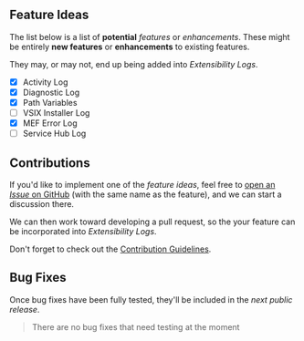 ## Feature Ideas

The list below is a list of **potential** _features_ or _enhancements_.
These might be entirely **new features** or **enhancements** to existing features.

They may, or may not, end up being added into _Extensibility Logs_.

- [x] Activity Log
- [x] Diagnostic Log
- [x] Path Variables
- [ ] VSIX Installer Log
- [x] MEF Error Log
- [ ] Service Hub Log

## Contributions

If you'd like to implement one of the _feature ideas_,
feel free to [open an _Issue_ on GitHub][github-issue-fi] (with the same name as the feature),
and we can start a discussion there.

We can then work toward developing a pull request,
so the your feature can be incorporated into _Extensibility Logs_.

Don't forget to check out the [Contribution Guidelines][contribution-guidelines].

[github-issue-fi]: https://github.com/luminous-software/extensibility-logs/issues/new?title=&body=&label=enhancement
[contribution-guidelines]: https://github.com/luminous-software/extensibility-logs/blob/master/.github/CONTRIBUTING.md

## Bug Fixes

Once bug fixes have been fully tested, they'll be included in the *next public release*.

>There are no bug fixes that need testing at the moment

[vsix-gallery]: http://vsixgallery.com
